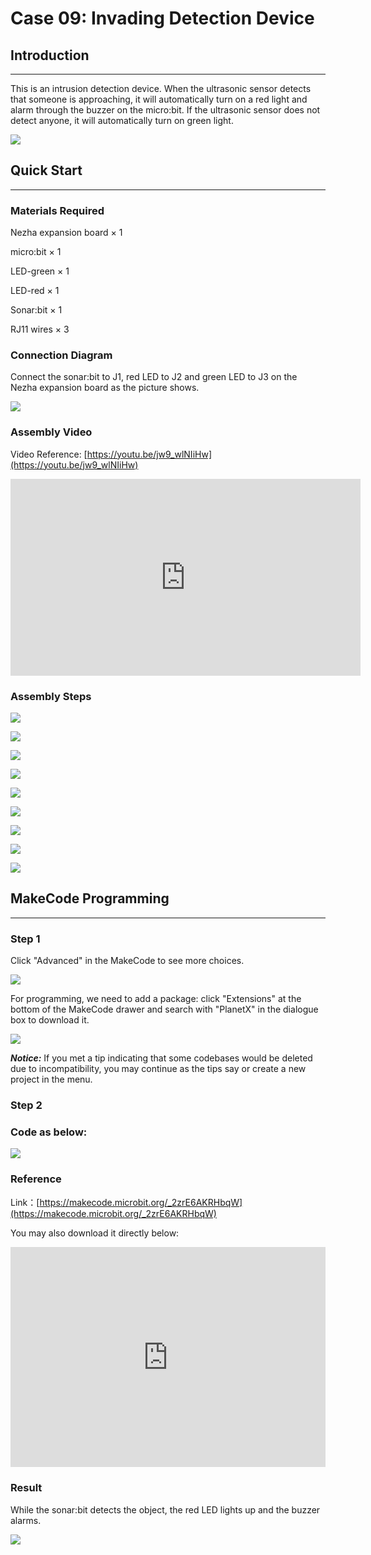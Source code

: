 # Case 09: Invading Detection Device

## Introduction
---
This is an intrusion detection device. When the ultrasonic sensor detects that someone is approaching, it will automatically turn on a red light and alarm through the buzzer on the micro:bit. If the ultrasonic sensor does not detect anyone, it will automatically turn on green light.

![](./images/case_09_01.png)

## Quick Start
---


### Materials Required

Nezha expansion board × 1

micro:bit × 1

LED-green × 1

LED-red × 1

Sonar:bit × 1

RJ11 wires × 3



### Connection Diagram 

Connect the sonar:bit to J1, red LED to J2 and green LED to J3 on the Nezha expansion board as the picture shows.


![](./images/case_09_03.png)

### Assembly Video


Video Reference: [https://youtu.be/jw9_wlNIiHw](https://youtu.be/jw9_wlNIiHw)


<iframe width="560" height="315" src="https://www.youtube.com/embed/jw9_wlNIiHw" frameborder="0" allow="accelerometer; autoplay; clipboard-write; encrypted-media; gyroscope; picture-in-picture" allowfullscreen></iframe>


### Assembly Steps


![](./images/case_step_09_01.png)

![](./images/case_step_09_02.png)

![](./images/case_step_09_03.png)

![](./images/case_step_09_04.png)

![](./images/case_step_09_05.png)

![](./images/case_step_09_06.png)

![](./images/case_step_09_07.png)

![](./images/case_step_09_08.png)

![](./images/case_step_09_09.png)



## MakeCode Programming
---



### Step 1

Click "Advanced" in the MakeCode to see more choices.

![](./images/case_01_10.png)

For programming, we need to add a package: click "Extensions" at the bottom of the MakeCode drawer and search with "PlanetX" in the dialogue box to download it. 

![](./images/case_01_11.png)

***Notice:*** If you met a tip indicating that some codebases would be deleted due to incompatibility, you may continue as the tips say or create a new project in the menu. 

### Step 2

### Code as below:

![](./images/case_09_08.png)


### Reference
Link：[https://makecode.microbit.org/_2zrE6AKRHbqW](https://makecode.microbit.org/_2zrE6AKRHbqW)

You may also download it directly below:

<div style="position:relative;height:0;padding-bottom:70%;overflow:hidden;"><iframe style="position:absolute;top:0;left:0;width:100%;height:100%;" src="https://makecode.microbit.org/#pub:_2zrE6AKRHbqW" frameborder="0" sandbox="allow-popups allow-forms allow-scripts allow-same-origin"></iframe></div>  


### Result
While the sonar:bit detects the object, the red LED lights up and the buzzer alarms. 

![](./images/case-gif-09.gif)
